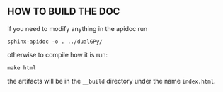 ## HOW TO BUILD THE DOC

if you need to modify anything in the apidoc run

```
sphinx-apidoc -o . ../dualGPy/
```

otherwise to compile how it is run:

```
make html
```

the artifacts will be in the `__build` directory under the name `index.html`.
